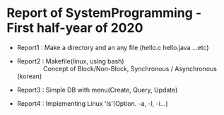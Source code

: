 # Report of SystemProgramming - First half-year of 2020


* Report1 : Make a directory and an any file (hello.c hello.java ...etc)  
  
* Report2 : Makefile(linux, using bash)  
&nbsp;&nbsp;&nbsp;&nbsp;&nbsp;&nbsp;&nbsp;&nbsp;&nbsp;&nbsp;&nbsp;&nbsp;&nbsp;&nbsp;&nbsp;Concept of Block/Non-Block, Synchronous / Asynchronous (korean)  

* Report3 : Simple DB with menu(Create, Query, Update)  

* Report4 : Implementing Linux 'ls'(Option. -a, -l, -i...)
